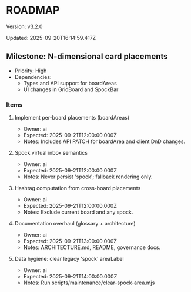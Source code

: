 # ROADMAP

Version: v3.2.0

Updated: 2025-09-20T16:14:59.417Z

## Milestone: N-dimensional card placements
- Priority: High
- Dependencies:
  - Types and API support for boardAreas
  - UI changes in GridBoard and SpockBar

### Items
1) Implement per-board placements (boardAreas)
   - Owner: ai
   - Expected: 2025-09-21T12:00:00.000Z
   - Notes: Includes API PATCH for boardArea and client DnD changes.

2) Spock virtual inbox semantics
   - Owner: ai
   - Expected: 2025-09-21T12:00:00.000Z
   - Notes: Never persist 'spock'; fallback rendering only.

3) Hashtag computation from cross-board placements
   - Owner: ai
   - Expected: 2025-09-21T12:00:00.000Z
   - Notes: Exclude current board and any spock.

4) Documentation overhaul (glossary + architecture)
   - Owner: ai
   - Expected: 2025-09-21T13:00:00.000Z
   - Notes: ARCHITECTURE.md, README, governance docs.

5) Data hygiene: clear legacy 'spock' areaLabel
   - Owner: ai
   - Expected: 2025-09-21T14:00:00.000Z
   - Notes: Run scripts/maintenance/clear-spock-area.mjs
